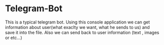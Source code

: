 # Telegram-Bot
This is a typical telegram bot. Using this console application we can get information about user(what exaclty we want, what he sends to us)
and save it into the file. Also we can send back to user information (text , images or etc...)
